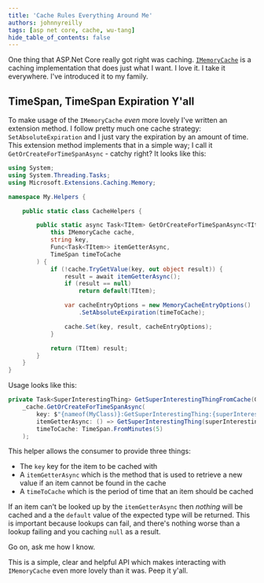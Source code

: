```yaml
---
title: 'Cache Rules Everything Around Me'
authors: johnnyreilly
tags: [asp net core, cache, wu-tang]
hide_table_of_contents: false
---
```


One thing that ASP.Net Core really got right was caching. [`IMemoryCache`](https://docs.microsoft.com/en-us/aspnet/core/performance/caching/memory) is a caching implementation that does just what I want. I love it. I take it everywhere. I've introduced it to my family.

<!--truncate-->

## TimeSpan, TimeSpan Expiration Y'all

To make usage of the `IMemoryCache` _even_ more lovely I've written an extension method. I follow pretty much one cache strategy: `SetAbsoluteExpiration` and I just vary the expiration by an amount of time. This extension method implements that in a simple way; I call it `GetOrCreateForTimeSpanAsync` - catchy right? It looks like this:

```cs
using System;
using System.Threading.Tasks;
using Microsoft.Extensions.Caching.Memory;

namespace My.Helpers {

    public static class CacheHelpers {

        public static async Task<TItem> GetOrCreateForTimeSpanAsync<TItem>(
            this IMemoryCache cache,
            string key,
            Func<Task<TItem>> itemGetterAsync,
            TimeSpan timeToCache
        ) {
            if (!cache.TryGetValue(key, out object result)) {
                result = await itemGetterAsync();
                if (result == null)
                    return default(TItem);

                var cacheEntryOptions = new MemoryCacheEntryOptions()
                    .SetAbsoluteExpiration(timeToCache);

                cache.Set(key, result, cacheEntryOptions);
            }

            return (TItem) result;
        }
    }
}
```

Usage looks like this:

```cs
private Task<SuperInterestingThing> GetSuperInterestingThingFromCache(Guid superInterestingThingId) =>
    _cache.GetOrCreateForTimeSpanAsync(
        key: $"{nameof(MyClass)}:GetSuperInterestingThing:{superInterestingThingId}",
        itemGetterAsync: () => GetSuperInterestingThing(superInterestingThingId),
        timeToCache: TimeSpan.FromMinutes(5)
    );
```

This helper allows the consumer to provide three things:

- The `key` key for the item to be cached with
- A `itemGetterAsync` which is the method that is used to retrieve a new value if an item cannot be found in the cache
- A `timeToCache` which is the period of time that an item should be cached

If an item can't be looked up by the `itemGetterAsync` then _nothing_ will be cached and a the `default` value of the expected type will be returned. This is important because lookups can fail, and there's nothing worse than a lookup failing and you caching `null` as a result.

Go on, ask me how I know.

This is a simple, clear and helpful API which makes interacting with `IMemoryCache` even more lovely than it was. Peep it y'all.
